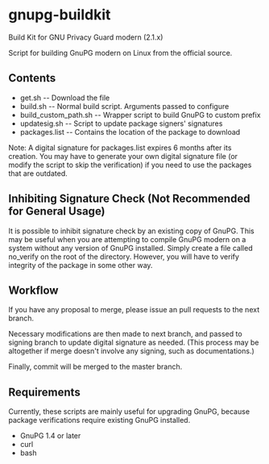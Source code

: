 gnupg-buildkit
==============

Build Kit for GNU Privacy Guard modern (2.1.x)

Script for building GnuPG modern on Linux from the official source.

Contents
--------

- get.sh -- Download the file
- build.sh -- Normal build script. Arguments passed to configure
- build_custom_path.sh -- Wrapper script to build GnuPG to custom prefix
- updatesig.sh -- Script to update package signers' signatures
- packages.list -- Contains the location of the package to download

Note: A digital signature for packages.list expires 6 months after its creation. You may have to generate your own digital signature file (or modify the script to skip the verification) if you need to use the packages that are outdated.

Inhibiting Signature Check (Not Recommended for General Usage)
--------------------------------------------------------------
It is possible to inhibit signature check by an existing copy of GnuPG. This may be useful when you are attempting to compile GnuPG modern on a system without any version of GnuPG installed. Simply create a file called no_verify on the root of the directory. However, you will have to verify integrity of the package in some other way.

Workflow
--------
If you have any proposal to merge, please issue an pull requests to the next branch.

Necessary modifications are then made to next branch, and passed to signing branch to update digital signature as needed. (This process may be altogether if merge doesn't involve any signing, such as documentations.)

Finally, commit will be merged to the master branch.

Requirements
------------
Currently, these scripts are mainly useful for upgrading GnuPG, because package verifications require existing GnuPG installed.

- GnuPG 1.4 or later
- curl
- bash
